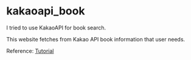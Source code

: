 # kakaoapi_book
I tried to use KakaoAPI for book search. 

This website fetches from Kakao API book information that user needs.

Reference: [Tutorial](https://www.youtube.com/watch?v=QPEUU89AOg8&ab_channel=%EC%A1%B0%EC%BD%94%EB%94%A9JoCoding)
